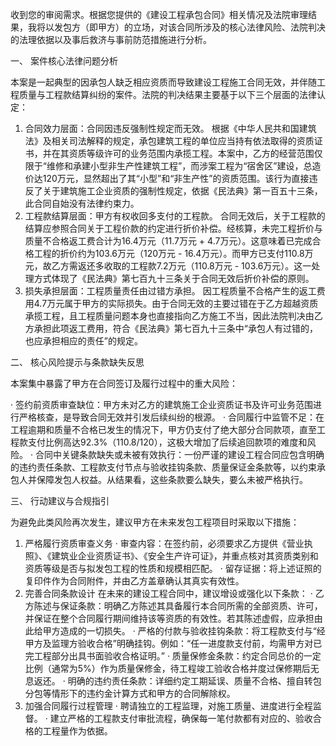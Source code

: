 收到您的审阅需求。根据您提供的《建设工程承包合同》相关情况及法院审理结果，我将以发包方（即甲方）的立场，对该合同所涉及的核心法律风险、法院判决的法理依据以及事后救济与事前防范措施进行分析。

一、 案件核心法律问题分析

本案是一起典型的因承包人缺乏相应资质而导致建设工程施工合同无效，并伴随工程质量与工程款结算纠纷的案件。法院的判决结果主要基于以下三个层面的法律认定：

1. 合同效力层面：合同因违反强制性规定而无效。
   根据《中华人民共和国建筑法》及相关司法解释的规定，承包建筑工程的单位应当持有依法取得的资质证书，并在其资质等级许可的业务范围内承揽工程。本案中，乙方的经营范围仅限于“维修和承建小型非生产性建筑工程”，而涉案工程为“宿舍区”建设，总造价达120万元，显然超出了其“小型”和“非生产性”的资质范围。该行为直接违反了关于建筑施工企业资质的强制性规定，依据《民法典》第一百五十三条，此合同自始没有法律约束力。
2. 工程款结算层面：甲方有权收回多支付的工程款。
   合同无效后，关于工程款的结算应参照合同关于工程价款的约定进行折价补偿。经核算，未完工程折价与质量不合格返工费合计为16.4万元（11.7万元 + 4.7万元）。这意味着已完成合格工程的折价约为103.6万元（120万元 - 16.4万元）。而甲方已支付110.8万元，故乙方需返还多收取的工程款7.2万元（110.8万元 - 103.6万元）。这一处理方式体现了《民法典》第七百九十三条关于合同无效后折价补偿的原则。
3. 损失承担层面：工程质量责任由过错方承担。
   因工程质量不合格产生的返工费用4.7万元属于甲方的实际损失。由于合同无效的主要过错在于乙方超越资质承揽工程，且工程质量问题本身也直接指向乙方施工不当，因此法院判决由乙方承担此项返工费用，符合《民法典》第七百九十三条中“承包人有过错的，也应承担相应的责任”的规定。

二、 核心风险提示与条款缺失反思

本案集中暴露了甲方在合同签订及履行过程中的重大风险：

· 签约前资质审查缺位：甲方未对乙方的建筑施工企业资质证书及许可业务范围进行严格核查，是导致合同无效并引发后续纠纷的根源。
· 合同履行中监管不足：在工程逾期和质量不合格已发生的情况下，甲方仍支付了绝大部分合同款项，直至工程款支付比例高达92.3%（110.8/120），这极大增加了后续追回款项的难度和风险。
· 合同中关键条款缺失或未被有效执行：一份严谨的建设工程合同应包含明确的违约责任条款、工程款支付节点与验收挂钩条款、质量保证金条款等，以约束承包人并保障发包人权益。从结果看，这些条款要么缺失，要么未被严格执行。

三、 行动建议与合规指引

为避免此类风险再次发生，建议甲方在未来发包工程项目时采取以下措施：

1. 严格履行资质审查义务
   · 审查内容：在签约前，必须要求乙方提供《营业执照》、《建筑业企业资质证书》、《安全生产许可证》，并重点核对其资质类别和资质等级是否与拟发包工程的性质和规模相匹配。
   · 留存证据：将上述证照的复印件作为合同附件，并由乙方盖章确认其真实有效性。
2. 完善合同条款设计
   在未来的建设工程合同中，建议增设或强化以下条款：
   · 乙方陈述与保证条款：明确乙方陈述其具备履行本合同所需的全部资质、许可，并保证在整个合同履行期间维持该等资质的有效性。若其陈述虚假，应承担由此给甲方造成的一切损失。
   · 严格的付款与验收挂钩条款：将工程款支付与“经甲方及监理方验收合格”明确挂钩。例如：“任一进度款支付前，均需甲方对已完工程部分出具书面验收合格证明。”
   · 质量保修金条款：约定合同总价的一定比例（通常为5%）作为质量保修金，待工程竣工验收合格并度过保修期后无息返还。
   · 明确的违约责任条款：详细约定工期延误、质量不合格、擅自转包分包等情形下的违约金计算方式和甲方的合同解除权。
3. 加强合同履行过程管理
   · 聘请独立的工程监理，对施工质量、进度进行全程监督。
   · 建立严格的工程款支付审批流程，确保每一笔付款都有对应的、验收合格的工程量作为依据。

